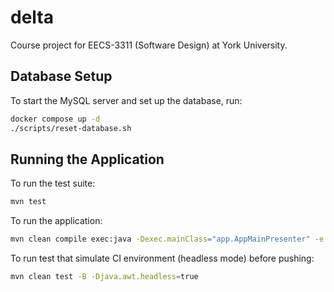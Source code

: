 # delta
Course project for EECS-3311 (Software Design) at York University.

## Database Setup
To start the MySQL server and set up the database, run:

```bash
docker compose up -d
./scripts/reset-database.sh
```

## Running the Application
To run the test suite:

```bash
mvn test
```
To run the application:

```bash
mvn clean compile exec:java -Dexec.mainClass="app.AppMainPresenter" -e
```

To run test that simulate CI environment (headless mode) before pushing:

```bash
mvn clean test -B -Djava.awt.headless=true
```

